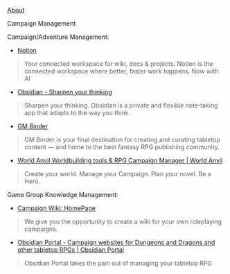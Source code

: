 [About](about.md) 

Campaign Management




Campaign/Adventure Management:

- [Notion](https://www.notion.so/)
> Your connected workspace for wiki, docs & projects. Notion is the connected workspace where better, faster work happens. Now with AI

- [Obsidian - Sharpen your thinking](https://obsidian.md/)
> Sharpen your thinking. Obsidian is a private and flexible note‑taking app that adapts to the way you think.
 
- [GM Binder](https://www.gmbinder.com/)
> GM Binder is your final destination for creating and curating tabletop content — and home to the best fantasy RPG publishing community.

- [World Anvil Worldbuilding tools & RPG Campaign Manager | World Anvil](https://www.worldanvil.com/)
> Create your world. Manage your Campaign. Plan your novel. Be a Hero.



Game Group Knowledge Management:

- [Campaign Wiki: HomePage](https://campaignwiki.org/)
> We give you the opportunity to create a wiki for your own roleplaying campaigns.

- [Obsidian Portal - Campaign websites for Dungeons and Dragons and other tabletop RPGs | Obsidian Portal](https://www.obsidianportal.com/)
> Obsidian Portal takes the pain out of managing your tabletop RPG

